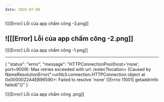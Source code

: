 ```yaml
---
date: 2025-07-08
---
```

![[[Error] Lỗi của app chấm công -3.png]]

![[[Error] Lỗi của app chấm công -2.png]]
---


![[[Error] Lỗi của app chấm công -1.png]]


---


{
    "status": "error",
    "message": "HTTPConnectionPool(host='none', port=9009): Max retries exceeded with url: /estec?location= (Caused by NameResolutionError(\"<urllib3.connection.HTTPConnection object at 0x0000022A4EB96590>: Failed to resolve 'none' ([Errno 11001] getaddrinfo failed)\"))"
}

![[[Error] Lỗi của app chấm công .png]]
